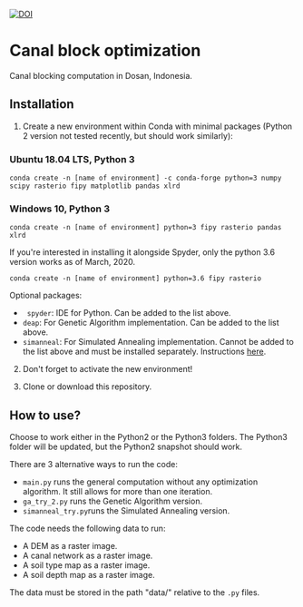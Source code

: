 

[![DOI](https://zenodo.org/badge/245607721.svg)](https://zenodo.org/badge/latestdoi/245607721)

# Canal block optimization
Canal blocking computation in Dosan, Indonesia.

## Installation
1. Create a new environment within Conda with minimal packages (Python 2 version not tested recently, but should work similarly):
### Ubuntu 18.04 LTS, Python 3
```
conda create -n [name of environment] -c conda-forge python=3 numpy scipy rasterio fipy matplotlib pandas xlrd
```
### Windows 10, Python 3
```
conda create -n [name of environment] python=3 fipy rasterio pandas xlrd
```

If you're interested in installing it alongside Spyder, only the python 3.6 version works as of March, 2020.
```
conda create -n [name of environment] python=3.6 fipy rasterio
```

Optional packages:
  - ``` spyder```: IDE for Python. Can be added to the list above.
  - ``` deap ```: For Genetic Algorithm implementation. Can be added to the list above.
  - ``` simanneal ```: For Simulated Annealing implementation. Cannot be added to the list above and must be installed separately. Instructions [here](https://github.com/perrygeo/simanneal).

2. Don't forget to activate the new environment!

3. Clone or download this repository.

## How to use?
Choose to work either in the Python2 or the Python3 folders. The Python3 folder will be updated, but the Python2 snapshot should work.

There are 3 alternative ways to run the code:
  - ```main.py``` runs the general computation without any optimization algorithm. It still allows for more than one iteration.
  - ```ga_try_2.py``` runs the Genetic Algorithm version.
  - ```simanneal_try.py```runs the Simulated Annealing version.

The code needs the following data to run:
  - A DEM as a raster image.
  - A canal network as a raster image.
  - A soil type map as a raster image.
  - A soil depth map as a raster image.

The data must be stored in the path "data/" relative to the ```.py``` files.


